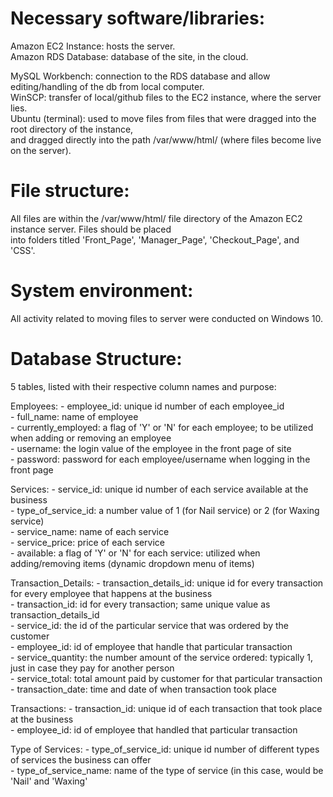 
 Necessary software/libraries: 
==================================

Amazon EC2 Instance: hosts the server. <br />
Amazon RDS Database: database of the site, in the cloud. <br />

MySQL Workbench: connection to the RDS database and allow editing/handling of the db from local computer. <br />
WinSCP: transfer of local/github files to the EC2 instance, where the server lies. <br />
Ubuntu (terminal): used to move files from files that were dragged into the root directory of the instance, <br />
				   and dragged directly into the path /var/www/html/ (where files become live on the server).

File structure: 
===================

All files are within the /var/www/html/ file directory of the Amazon EC2 instance server. Files should be placed <br />
into folders titled 'Front_Page', 'Manager_Page', 'Checkout_Page', and 'CSS'.

System environment: 
=======================

All activity related to moving files to server were conducted on Windows 10. 

Database Structure: 
=======================

5 tables, listed with their respective column names and purpose:

Employees: 
	- employee_id: unique id number of each employee_id <br />
	- full_name: name of employee <br />
	- currently_employed: a flag of 'Y' or 'N' for each employee; to be utilized when adding or removing an employee <br />
	- username: the login value of the employee in the front page of site <br />
	- password: password for each employee/username when logging in the front page <br />
	
Services:
	- service_id: unique id number of each service available at the business <br />
	- type_of_service_id: a number value of 1 (for Nail service) or 2 (for Waxing service) <br />
	- service_name: name of each service <br />
	- service_price: price of each service <br />
	- available: a flag of 'Y' or 'N' for each service: utilized when adding/removing items (dynamic dropdown menu of items) <br />
	
Transaction_Details:
	- transaction_details_id: unique id for every transaction for every employee that happens at the business <br />
	- transaction_id: id for every transaction; same unique value as transaction_details_id <br />
	- service_id: the id of the particular service that was ordered by the customer <br />
	- employee_id: id of employee that handle that particular transaction <br />
	- service_quantity: the number amount of the service ordered: typically 1, just in case they pay for another person <br />
	- service_total: total amount paid by customer for that particular transaction <br />
	- transaction_date: time and date of when transaction took place <br />
	
Transactions:
	- transaction_id: unique id of each transaction that took place at the business <br />
	- employee_id: id of employee that handled that particular transaction <br />
	
Type of Services:
	- type_of_service_id: unique id number of different types of services the business can offer <br />
	- type_of_service_name: name of the type of service (in this case, would be 'Nail' and 'Waxing' <br />
